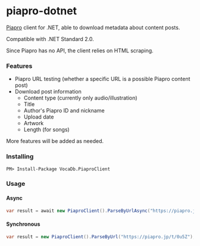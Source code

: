 piapro-dotnet
=============

[Piapro](https://piapro.jp/) client for .NET, able to download metadata about content posts.

Compatible with .NET Standard 2.0.

Since Piapro has no API, the client relies on HTML scraping.

### Features
* Piapro URL testing (whether a specific URL is a possible Piapro content post)
* Download post information
  * Content type (currently only audio/illustration)
  * Title
  * Author's Piapro ID and nickname
  * Upload date
  * Artwork
  * Length (for songs)

More features will be added as needed.

### Installing

```
PM> Install-Package VocaDb.PiaproClient
```

### Usage

#### Async

```csharp
var result = await new PiaproClient().ParseByUrlAsync("https://piapro.jp/t/0u5Z");
```

#### Synchronous

```csharp
var result = new PiaproClient().ParseByUrl("https://piapro.jp/t/0u5Z");
```
